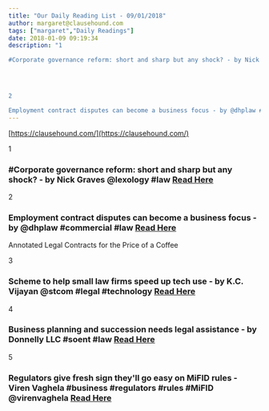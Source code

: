 ```yaml
---
title: "Our Daily Reading List - 09/01/2018"
author: margaret@clausehound.com
tags: ["margaret","Daily Readings"]
date: 2018-01-09 09:19:34
description: "1

#Corporate governance reform: short and sharp but any shock? - by Nick Graves @lexology #law Read Here

 


2

Employment contract disputes can become a business focus - by @dhplaw #commercial #..."
---
```


[https://clausehound.com/](https://clausehound.com/)

1

### #Corporate governance reform: short and sharp but any shock? - by Nick Graves @lexology #law [Read Here](https://goo.gl/ktX7dv)

 

2

### Employment contract disputes can become a business focus - by @dhplaw #commercial #law [Read Here](https://goo.gl/S2dE2F)

Annotated Legal Contracts
for the Price of a Coffee

3

### Scheme to help small law firms speed up tech use - by K.C. Vijayan @stcom #legal #technology [Read Here](https://goo.gl/gbmm6q)

 

4

### Business planning and succession needs legal assistance - by Donnelly LLC #soent #law [Read Here](https://goo.gl/KnBkX3)

 

5

### Regulators give fresh sign they'll go easy on MiFID rules - Viren Vaghela #business #regulators #rules #MiFID @virenvaghela [Read Here](https://www.bloomberg.com/professional/blog/regulators-give-fresh-sign-theyll-go-easy-mifid-rules/)

 